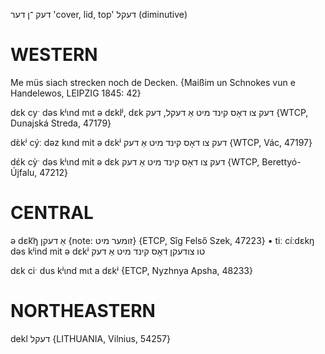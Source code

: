 דעק
־ן
דער
'cover, lid, top'
דעקל
(diminutive)

WESTERN
========

Me müs siach strecken noch de Decken.
{Maißim un Schnokes vun e Handelewos, LEIPZIG 1845: 42}

dɛk cyˑ dəs kʲɩnd mɩt ə dɛklʲ, dɛk דעק צו  דאָס קינד מיט אַ דעקל, דעק {WTCP, Dunajská Streda, 47179}

dɛ̀kʲ cýː dəz kɩnd mit ə dɛkʲ דעק צו דאָס קינד מיט אַ דעק {WTCP, Vác, 47197}

dɛ́k cỳˑ dəs kʲɩnd mit ə dɛk דעק צו דאָס קינד מיט אַ דעק {WTCP, Berettyó-Újfalu, 47212}

CENTRAL
========

ə dɛk͡ŋ אַ דעקן {note: זומער מיט} {ETCP, Sîg Felső Szek, 47223}
	•	tiː cíːdɛkŋ dəs kʲind mit ə dɛkʲ טו צודעקן דאָס קינד מיט אַ דעק

dɛk ciˑ dus kʲɩnd mɩt a dɛkʲ {ETCP, Nyzhnya Apsha, 48233}

NORTHEASTERN
==============

dekl דעקל {LITHUANIA, Vilnius, 54257}